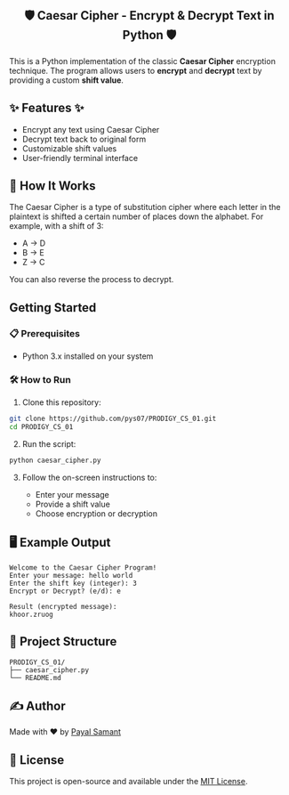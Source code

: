 
<h2 align="center"> 🛡️ Caesar Cipher - Encrypt & Decrypt Text in Python 🛡️</h2>

This is a Python implementation of the classic **Caesar Cipher** encryption technique. The program allows users to **encrypt** and **decrypt** text by providing a custom **shift value**.

## ✨ Features ✨

* Encrypt any text using Caesar Cipher
* Decrypt text back to original form
* Customizable shift values
* User-friendly terminal interface

## 🧪 How It Works

The Caesar Cipher is a type of substitution cipher where each letter in the plaintext is shifted a certain number of places down the alphabet. For example, with a shift of 3:

* A → D
* B → E
* Z → C

You can also reverse the process to decrypt.

##  Getting Started

### 📋 Prerequisites

* Python 3.x installed on your system

### 🛠️ How to Run

1. Clone this repository:

```bash
git clone https://github.com/pys07/PRODIGY_CS_01.git
cd PRODIGY_CS_01
```

2. Run the script:

```bash
python caesar_cipher.py
```

3. Follow the on-screen instructions to:

   * Enter your message
   * Provide a shift value
   * Choose encryption or decryption

## 🖥️ Example Output

```
Welcome to the Caesar Cipher Program!
Enter your message: hello world
Enter the shift key (integer): 3
Encrypt or Decrypt? (e/d): e

Result (encrypted message):
khoor.zruog
```

## 📂 Project Structure

```
PRODIGY_CS_01/
├── caesar_cipher.py
└── README.md
```

## ✍️ Author

Made with ❤️ by [Payal Samant](https://github.com/pys07)

## 📄 License

This project is open-source and available under the [MIT License](LICENSE).
